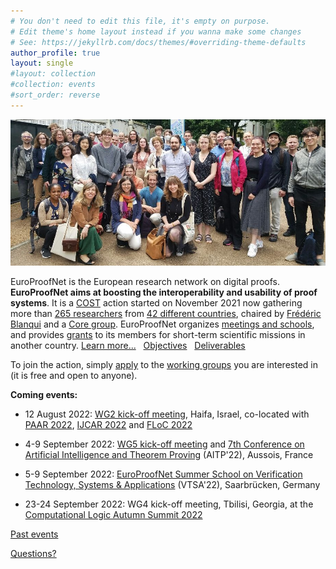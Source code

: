 ```yaml
---
# You don't need to edit this file, it's empty on purpose.
# Edit theme's home layout instead if you wanna make some changes
# See: https://jekyllrb.com/docs/themes/#overriding-theme-defaults
author_profile: true
layout: single
#layout: collection
#collection: events
#sort_order: reverse
---
```


<img src="/_pages/WG1/Jun2022/group_with_anja2.jpg"/>

EuroProofNet is the European research network on digital proofs.
**EuroProofNet aims at boosting the interoperability and usability of
proof systems**.
It is a [COST](http://cost.eu) action started on November 2021
now gathering more than [265 researchers](https://www.cost.eu/actions/CA20111/#tabs+Name:Working%20Groups%20and%20Membership) from [42 different countries](../groups), chaired by [Frédéric Blanqui](https://blanqui.gitlabpages.inria.fr/) and a [Core group](../contact).
EuroProofNet organizes [meetings and schools](../events), and provides
[grants](../grants) to its members for short-term scientific missions
in another country. [Learn more...](../description) &nbsp; [Objectives](../objectives) &nbsp; [Deliverables](../deliverables)

To join the action, simply
[apply](https://e-services.cost.eu/action/CA20111/working-groups/apply)
to the [working groups](../wg) you are interested in (it is free and open to anyone).

**Coming events:**

- 12 August 2022: [WG2 kick-off meeting](/wg2-meetin1), Haifa, Israel, co-located with [PAAR 2022](https://paar2022.github.io/), [IJCAR 2022](https://ijcar.org/) and [FLoC 2022](https://www.floc2022.org)

- 4-9 September 2022: [WG5 kick-off meeting](/wg5-aitp22) and [7th Conference on Artificial Intelligence and Theorem Proving](http://aitp-conference.org/2022/) (AITP'22), Aussois, France

- 5-9 September 2022: [EuroProofNet Summer School on Verification Technology, Systems & Applications](https://resources.mpi-inf.mpg.de/departments/rg1/conferences/vtsa22/) (VTSA'22), Saarbrücken, Germany

- 23-24 September 2022: WG4 kick-off meeting, Tbilisi, Georgia, at the [Computational Logic Autumn Summit 2022](https://viam.science.tsu.ge/clas2022/)

[Past events](../events)

[Questions?](../contact)
